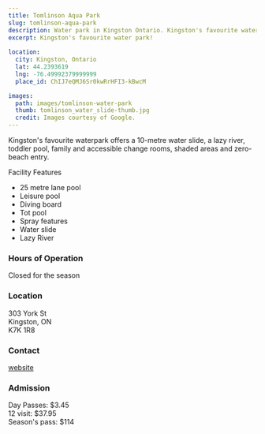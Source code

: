 ```yaml
---
title: Tomlinson Aqua Park
slug: tomlinson-aqua-park
description: Water park in Kingston Ontario. Kingston's favourite water park!
excerpt: Kingston's favourite water park!
  
location:
  city: Kingston, Ontario
  lat: 44.2393619
  lng: -76.49992379999999
  place_id: ChIJ7eQMJ6Sr0kwRrHFI3-kBwcM

images:
  path: images/tomlinson-water-park
  thumb: tomlinson_water_slide-thumb.jpg
  credit: Images courtesy of Google.
---
```


Kingston's favourite waterpark offers a 10-metre water slide, a lazy river, toddler pool, family and accessible change rooms, shaded areas and zero-beach entry.

Facility Features

- 25 metre lane pool  
- Leisure pool  
- Diving board  
- Tot pool  
- Spray features  
- Water slide  
- Lazy River  

### Hours of Operation
Closed for the season

### Location
303 York St  
Kingston, ON  
K7K 1R8  

### Contact
[website](https://www.cityofkingston.ca/residents/recreation/facilities/aquatic-facilities/outdoor-aquatic-centre)

### Admission 
Day Passes: $3.45  
12 visit: $37.95  
Season's pass: $114  



